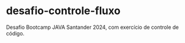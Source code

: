 # desafio-controle-fluxo
Desafio Bootcamp JAVA Santander 2024, com exercício de controle de código.
